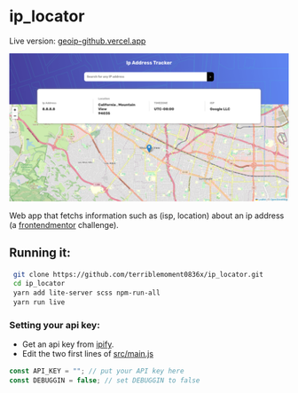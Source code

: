 # ip_locator 

Live version: [geoip-github.vercel.app](https://geoip-github.vercel.app/)

![Preview](https://github.com/terriblemoment0836x/ip_locator/raw/main/preview/sc1.png)

Web app that fetchs information such as (isp, location) about an ip address (a [frontendmentor](www.frontendmentor.io) challenge).

## Running it:
```bash 
 git clone https://github.com/terriblemoment0836x/ip_locator.git
 cd ip_locator
 yarn add lite-server scss npm-run-all
 yarn run live
```

### Setting your api key:
- Get an api key from [ipify](https://ipify.org).
- Edit the two first lines of [src/main.js](https://github.com/terriblemoment0836x/ip_locator/blob/main/src/main.js)
 ```javascript
const API_KEY = ""; // put your API key here
const DEBUGGIN = false; // set DEBUGGIN to false
```

